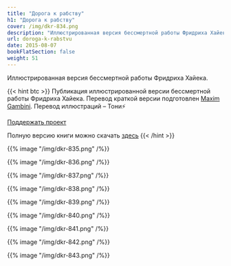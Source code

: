 ```yaml
---
title: "Дорога к рабству"
h1: "Дорога к рабству"
cover: /img/dkr-834.png
description: "Иллюстрированная версия бессмертной работы Фридриха Хайека."
url: doroga-k-rabstvu
date: 2015-08-07
bookFlatSection: false
weight: 51
---
```


Иллюстрированная версия бессмертной работы Фридриха Хайека.

{{< hint btc >}}
Публикация иллюстрированной версии бессмертной работы Фридриха Хайека. Перевод краткой версии подготовлен [Maxim Gambini](https://medium.com/@gambini_spb). Перевод иллюстраций – Тони⚡️

[Поддержать проект](/contribute/)

Полную версию книги можно скачать [здесь](/epubs/road-to-serfdom-ru.pdf)
{{< /hint >}}

{{% image "/img/dkr-835.png" /%}}

{{% image "/img/dkr-836.png" /%}}

{{% image "/img/dkr-837.png" /%}}

{{% image "/img/dkr-838.png" /%}}

{{% image "/img/dkr-839.png" /%}}

{{% image "/img/dkr-840.png" /%}}

{{% image "/img/dkr-841.png" /%}}

{{% image "/img/dkr-842.png" /%}}

{{% image "/img/dkr-843.png" /%}}